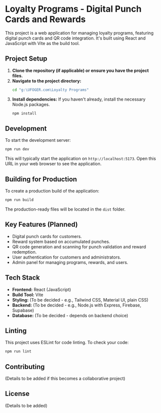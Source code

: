 # Loyalty Programs - Digital Punch Cards and Rewards

This project is a web application for managing loyalty programs, featuring digital punch cards and QR code integration. It's built using React and JavaScript with Vite as the build tool.

## Project Setup

1.  **Clone the repository (if applicable) or ensure you have the project files.**
2.  **Navigate to the project directory:**
    ```bash
    cd "g:\UFOGER.com\Loyalty Programs"
    ```
3.  **Install dependencies:**
    If you haven't already, install the necessary Node.js packages.
    ```bash
    npm install
    ```

## Development

To start the development server:

```bash
npm run dev
```

This will typically start the application on `http://localhost:5173`. Open this URL in your web browser to see the application.

## Building for Production

To create a production build of the application:

```bash
npm run build
```

The production-ready files will be located in the `dist` folder.

## Key Features (Planned)

*   Digital punch cards for customers.
*   Reward system based on accumulated punches.
*   QR code generation and scanning for punch validation and reward redemption.
*   User authentication for customers and administrators.
*   Admin panel for managing programs, rewards, and users.

## Tech Stack

*   **Frontend:** React (JavaScript)
*   **Build Tool:** Vite
*   **Styling:** (To be decided - e.g., Tailwind CSS, Material UI, plain CSS)
*   **Backend:** (To be decided - e.g., Node.js with Express, Firebase, Supabase)
*   **Database:** (To be decided - depends on backend choice)

## Linting

This project uses ESLint for code linting. To check your code:

```bash
npm run lint
```

## Contributing

(Details to be added if this becomes a collaborative project)

## License

(Details to be added)
